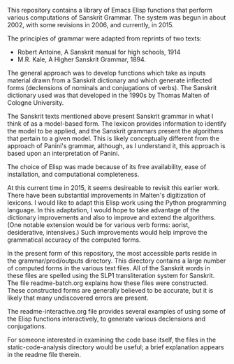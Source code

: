 
This repository contains a library of Emacs Elisp functions that perform
various computations of Sanskrit Grammar.  The system was begun in about 2002,
with some revisions in 2006, and currently, in 2015.

The principles of grammar were adapted from reprints of two texts:
* Robert Antoine, A Sanskrit manual for high schools, 1914
* M.R. Kale, A Higher Sanskrit Grammar, 1894.


The general approach was to develop functions which take as inputs material
drawn from a Sanskrit dictionary and which generate inflected forms (declensions
of nominals and conjugations of verbs).  The Sanskrit dictionary used was
that developed in the 1990s by Thomas Malten of Cologne University. 

The Sanskrit texts mentioned above present Sanskrit grammar in what I think 
of as a model-based form.  The lexicon provides information to identify the
model to be applied, and the Sanskrit grammars present the algorithms that
pertain to a given model.  This is likely conceptually different from the
approach of Panini's grammar, although, as I understand it, this approach is
based upon an interpretation of Panini.

The choice of Elisp was made because of its free availability, ease of 
installation, and computational completeness.  

At this current time in 2015, it seems desireable to revisit this earlier work.
There have been substantial improvements in Malten's digitization of lexicons.
I would like to adapt this Elisp work using the Python programming language.
In this adaptation, I would hope to take advantage of the dictionary 
improvements and also to improve and extend the algorithms. (One notable
extension would be for various verb forms: aorist, desiderative, intensives.)
Such improvements would help improve the grammatical accuracy of the
computed forms.

In the present form of this repository, the most accessible parts reside
in the grammar/prod/outputs directory.  This directory contains a large 
number of computed forms in the various text files.  All of the Sanskrit
words in these files are spelled using the SLP1 transliteration system for
Sanskrit. The file readme-batch.org explains how these files were 
constructed.  These constructed forms are generally believed to be accurate,
but it is likely that many undiscovered errors are present. 

The readme-interactive.org file provides several examples of using some of the
Elisp functions interactively, to generate various declensions and
conjugations.

For someone interested in examining the code base itself, the 
files in the static-code-analysis directory would be useful; a brief
explanation appears in the readme file therein.



